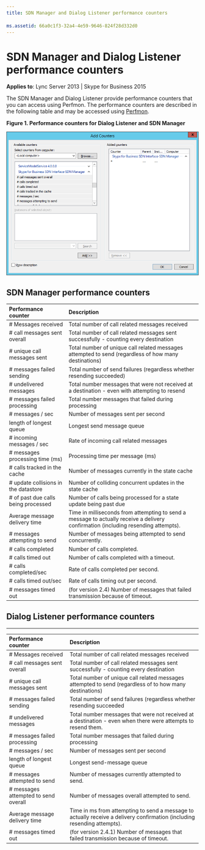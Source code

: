 ```yaml
---
title: SDN Manager and Dialog Listener performance counters
 
ms.assetid: 66a0c1f3-32a4-4e59-9646-824f28d332d0
---
```



# SDN Manager and Dialog Listener performance counters


  
    
    

 **Applies to**: Lync Server 2013 | Skype for Business 2015

The SDN Manager and Dialog Listener provide performance counters that you can access using Perfmon. The performance counters are described in the following table and may be accessed using  [Perfmon](https://technet.microsoft.com/en-us/library/bb490957.aspx). 


**Figure 1. Performance counters for Dialog Listener and SDN Manager**


![Performance counters dialog box](../images/09efa1dc-2a94-4949-acd9-fe421f63a668.png)
  

## SDN Manager performance counters



|**Performance counter**|**Description**|
|:-----|:-----|
|# Messages received |Total number of call related messages received |
|# call messages sent overall |Total number of call related messages sent successfully - counting every destination |
|# unique call messages sent |Total number of unique call related messages attempted to send (regardless of how many destinations) |
|# messages failed sending |Total number of send failures (regardless whether resending succeeded) |
|# undelivered messages |Total number messages that were not received at a destination - even with attempting to resend |
|# messages failed processing |Total number messages that failed during processing |
|# messages / sec |Number of messages sent per second |
|length of longest queue |Longest send message queue |
|# incoming messages / sec |Rate of incoming call related messages |
|# messages processing time (ms) |Processing time per message (ms) |
|# calls tracked in the cache |Number of messages currently in the state cache |
|# update collisions in the datastore |Number of colliding concurrent updates in the state cache |
|# of past due calls being processed |Number of calls being processed for a state update being past due |
|Average message delivery time |Time in milliseconds from attempting to send a message to actually receive a delivery confirmation (including resending attempts). |
|# messages attempting to send |Number of messages being attempted to send concurrently. |
|# calls completed |Number of calls completed. |
|# calls timed out |Number of calls completed with a timeout. |
|# calls completed/sec |Rate of calls completed per second. |
|# calls timed out/sec |Rate of calls timing out per second. |
|# messages timed out |(for version 2.4) Number of messages that failed transmission because of timeout. |
   

## Dialog Listener performance counters


****


|**Performance counter**|**Description**|
|:-----|:-----|
|# Messages received |Total number of call related messages received |
|# call messages sent overall |Total number of call related messages sent successfully - counting every destination |
|# unique call messages sent |Total number of unique call related messages attempted to send (regardless of to how many destinations) |
|# messages failed sending |Total number of send failures (regardless whether resending succeeded |
|# undelivered messages |Total number messages that were not received at a destination - even when there were attempts to resend them. |
|# messages failed processing |Total number messages that failed during processing |
|# messages / sec |Number of messages sent per second |
| length of longest queue|Longest send-message queue |
|# messages attempted to send |Number of messages currently attempted to send. |
|# messages attempted to send overall |Number of messages overall attempted to send. |
| Average message delivery time|Time in ms from attempting to send a message to actually receive a delivery confirmation (including resending attempts). |
|# messages timed out |(for version 2.4.1) Number of messages that failed transmission because of timeout. |
   

